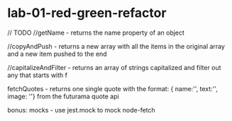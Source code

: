 # lab-01-red-green-refactor

// TODO 
//getName
    - returns the name property of an object

//copyAndPush
    - returns a new array with all the items in the original array and a new item pushed to the end

//capitalizeAndFilter
    - returns an array of strings capitalized and filter out any that starts with f

fetchQuotes
    - returns one single quote with the format: { name:'', text:'', image: ''} from the futurama quote api

bonus: mocks
    - use jest.mock to mock node-fetch